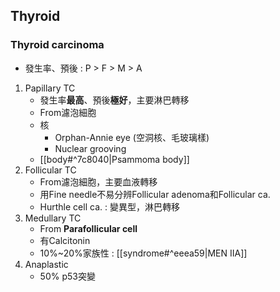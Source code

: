 ## Thyroid
### Thyroid carcinoma
- 發生率、預後 : P > F > M > A
1. Papillary TC
	- 發生率**最高**、預後**極好**，主要淋巴轉移
	- From濾泡細胞
	- 核
		- Orphan-Annie eye (空洞核、毛玻璃樣)
		- Nuclear grooving
	- [[body#^7c8040|Psammoma body]]
2. Follicular TC
	- From濾泡細胞，主要血液轉移
	- 用Fine needle不易分辨Follicular adenoma和Follicular ca.
	- Hurthle cell ca. : 變異型，淋巴轉移
3. Medullary TC
	- From **Parafollicular cell**
	- 有Calcitonin
	- 10%~20%家族性 : [[syndrome#^eeea59|MEN IIA]]
4. Anaplastic
	- 50% p53突變
